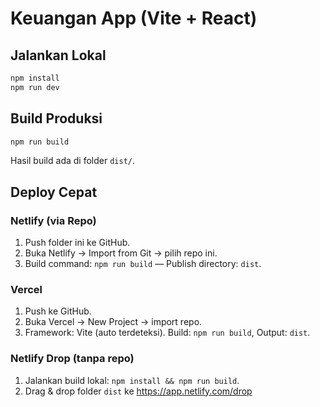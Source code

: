 # Keuangan App (Vite + React)

## Jalankan Lokal
```bash
npm install
npm run dev
```

## Build Produksi
```bash
npm run build
```

Hasil build ada di folder `dist/`.

## Deploy Cepat

### Netlify (via Repo)
1. Push folder ini ke GitHub.
2. Buka Netlify → Import from Git → pilih repo ini.
3. Build command: `npm run build` — Publish directory: `dist`.

### Vercel
1. Push ke GitHub.
2. Buka Vercel → New Project → import repo.
3. Framework: Vite (auto terdeteksi). Build: `npm run build`, Output: `dist`.

### Netlify Drop (tanpa repo)
1. Jalankan build lokal: `npm install && npm run build`.
2. Drag & drop folder `dist` ke https://app.netlify.com/drop
